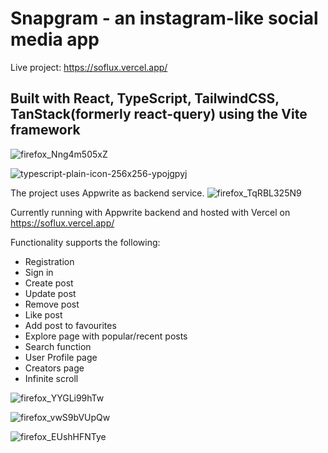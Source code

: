 # Snapgram - an instagram-like social media app
Live project: https://soflux.vercel.app/
## Built with React, TypeScript, TailwindCSS, TanStack(formerly react-query) using the Vite framework
![firefox_Nng4m505xZ](https://github.com/danzin/soflux/assets/8279984/7020eae9-3837-44a9-8384-e2642896ce30)

![typescript-plain-icon-256x256-ypojgpyj](https://github.com/danzin/soflux/assets/8279984/65d9b055-b069-48d6-9626-5f4aacd98906)

The project uses Appwrite as backend service. 
![firefox_TqRBL325N9](https://github.com/danzin/soflux/assets/8279984/3d6f5531-4b63-4489-8b67-47dce84ee167)


Currently running with Appwrite backend and hosted with Vercel on https://soflux.vercel.app/

Functionality supports the following: 
- Registration
- Sign in
- Create post
- Update post
- Remove post
- Like post
- Add post to favourites
- Explore page with popular/recent posts
- Search function
- User Profile page
- Creators page
- Infinite scroll

![firefox_YYGLi99hTw](https://github.com/danzin/soflux/assets/8279984/4f1f4fab-23ad-4a21-82bf-253c2a20b041)

![firefox_vwS9bVUpQw](https://github.com/danzin/soflux/assets/8279984/0c1cff66-3813-4d5a-abaa-58572cc7ae45)

![firefox_EUshHFNTye](https://github.com/danzin/soflux/assets/8279984/5e767317-e32a-4103-b7a4-452ecedd0665)
